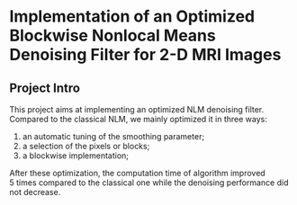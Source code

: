 # Implementation of an Optimized Blockwise Nonlocal Means Denoising Filter for 2-D MRI Images

## Project Intro

This project aims at implementing an optimized NLM denoising filter. Compared to the classical NLM, we mainly optimized it in three ways:
1) an automatic tuning of the smoothing parameter;
2) a selection of the pixels or blocks;
3) a blockwise implementation;

After these optimization, the computation time of algorithm improved 5 times compared to the classical one while the denoising performance did not decrease.
